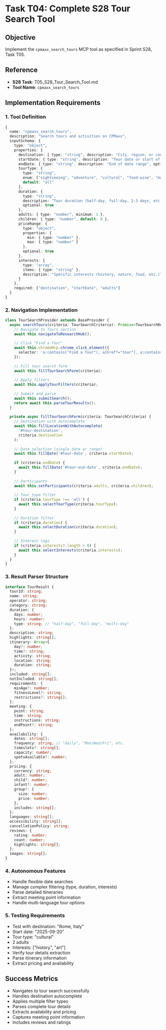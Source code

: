 # Task T04: Complete S28 Tour Search Tool

## Objective
Implement the `cpmaxx_search_tours` MCP tool as specified in Sprint S28, Task T05.

## Reference
- **S28 Task**: T05_S28_Tour_Search_Tool.md
- **Tool Name**: `cpmaxx_search_tours`

## Implementation Requirements

### 1. Tool Definition
```typescript
{
  name: "cpmaxx_search_tours",
  description: "Search tours and activities on CPMaxx",
  inputSchema: {
    type: "object",
    properties: {
      destination: { type: "string", description: "City, region, or country" },
      startDate: { type: "string", description: "Tour date or start of date range" },
      endDate: { type: "string", description: "End of date range", optional: true },
      tourType: {
        type: "string",
        enum: ["sightseeing", "adventure", "cultural", "food-wine", "multi-day", "day-trips", "all"],
        default: "all"
      },
      duration: {
        type: "string",
        description: "Tour duration (half-day, full-day, 2-3 days, etc.)",
        optional: true
      },
      adults: { type: "number", minimum: 1 },
      children: { type: "number", default: 0 },
      priceRange: {
        type: "object",
        properties: {
          min: { type: "number" },
          max: { type: "number" }
        },
        optional: true
      },
      interests: {
        type: "array",
        items: { type: "string" },
        description: "Specific interests (history, nature, food, etc.)"
      }
    },
    required: ["destination", "startDate", "adults"]
  }
}
```

### 2. Navigation Implementation
```typescript
class TourSearchProvider extends BaseProvider {
  async searchTours(criteria: TourSearchCriteria): Promise<TourSearchResults> {
    // Navigate to Tours section
    await this.navigateToResearchHub();
    
    // Click "Find a Tour"
    await this.chromeMcp.chrome_click_element({
      selector: 'a:contains("Find a Tour"), a[href*="tour"], a:contains("Activities")'
    });
    
    // Fill tour search form
    await this.fillTourSearchForm(criteria);
    
    // Apply filters
    await this.applyTourFilters(criteria);
    
    // Submit and parse
    await this.submitSearch();
    return await this.parseTourResults();
  }
  
  private async fillTourSearchForm(criteria: TourSearchCriteria) {
    // Destination with autocomplete
    await this.fillLocationWithAutocomplete(
      '#tour-destination',
      criteria.destination
    );
    
    // Date selection (single date or range)
    await this.fillDate('#tour-date', criteria.startDate);
    
    if (criteria.endDate) {
      await this.fillDate('#tour-end-date', criteria.endDate);
    }
    
    // Participants
    await this.setParticipants(criteria.adults, criteria.children);
    
    // Tour type filter
    if (criteria.tourType !== 'all') {
      await this.selectTourType(criteria.tourType);
    }
    
    // Duration filter
    if (criteria.duration) {
      await this.selectDuration(criteria.duration);
    }
    
    // Interest tags
    if (criteria.interests?.length > 0) {
      await this.selectInterests(criteria.interests);
    }
  }
}
```

### 3. Result Parser Structure
```typescript
interface TourResult {
  tourId: string;
  name: string;
  operator: string;
  category: string;
  duration: {
    days: number;
    hours: number;
    type: string; // "half-day", "full-day", "multi-day"
  };
  description: string;
  highlights: string[];
  itinerary: Array<{
    day?: number;
    time?: string;
    activity: string;
    location: string;
    duration: string;
  }>;
  included: string[];
  notIncluded: string[];
  requirements: {
    minAge?: number;
    fitnessLevel?: string;
    restrictions?: string[];
  };
  meeting: {
    point: string;
    time: string;
    instructions: string;
    endPoint?: string;
  };
  availability: {
    dates: string[];
    frequency: string; // "daily", "Mon/Wed/Fri", etc.
    timeslots?: string[];
    capacity: number;
    spotsAvailable?: number;
  };
  pricing: {
    currency: string;
    adult: number;
    child?: number;
    infant?: number;
    group?: {
      size: number;
      price: number;
    };
    includes: string[];
  };
  languages: string[];
  accessibility: string[];
  cancellationPolicy: string;
  reviews: {
    rating: number;
    count: number;
    highlights: string[];
  };
  images: string[];
}
```

### 4. Autonomous Features
- Handle flexible date searches
- Manage complex filtering (type, duration, interests)
- Parse detailed itineraries
- Extract meeting point information
- Handle multi-language tour options

### 5. Testing Requirements
- Test with destination: "Rome, Italy"
- Start date: "2025-09-20"
- Tour type: "cultural"
- 2 adults
- Interests: ["history", "art"]
- Verify tour details extraction
- Parse itinerary information
- Extract pricing and availability

## Success Metrics
- Navigates to tour search successfully
- Handles destination autocomplete
- Applies multiple filter types
- Parses complete tour details
- Extracts availability and pricing
- Captures meeting point information
- Includes reviews and ratings